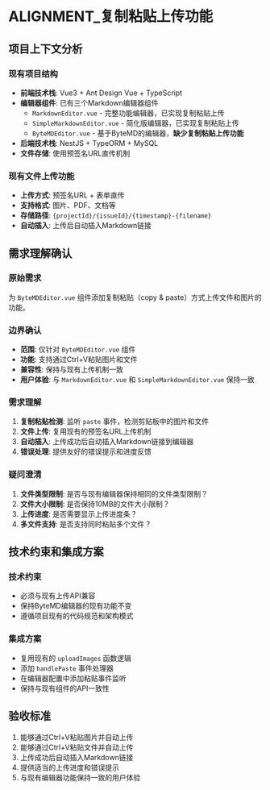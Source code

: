 # ALIGNMENT_复制粘贴上传功能

## 项目上下文分析

### 现有项目结构
- **前端技术栈**: Vue3 + Ant Design Vue + TypeScript
- **编辑器组件**: 已有三个Markdown编辑器组件
  - `MarkdownEditor.vue` - 完整功能编辑器，已实现复制粘贴上传
  - `SimpleMarkdownEditor.vue` - 简化版编辑器，已实现复制粘贴上传  
  - `ByteMDEditor.vue` - 基于ByteMD的编辑器，**缺少复制粘贴上传功能**
- **后端技术栈**: NestJS + TypeORM + MySQL
- **文件存储**: 使用预签名URL直传机制

### 现有文件上传功能
- **上传方式**: 预签名URL + 表单直传
- **支持格式**: 图片、PDF、文档等
- **存储路径**: `{projectId}/{issueId}/{timestamp}-{filename}`
- **自动插入**: 上传后自动插入Markdown链接

## 需求理解确认

### 原始需求
为 `ByteMDEditor.vue` 组件添加复制粘贴（copy & paste）方式上传文件和图片的功能。

### 边界确认
- **范围**: 仅针对 `ByteMDEditor.vue` 组件
- **功能**: 支持通过Ctrl+V粘贴图片和文件
- **兼容性**: 保持与现有上传机制一致
- **用户体验**: 与 `MarkdownEditor.vue` 和 `SimpleMarkdownEditor.vue` 保持一致

### 需求理解
1. **复制粘贴检测**: 监听 `paste` 事件，检测剪贴板中的图片和文件
2. **文件上传**: 复用现有的预签名URL上传机制
3. **自动插入**: 上传成功后自动插入Markdown链接到编辑器
4. **错误处理**: 提供友好的错误提示和进度反馈

### 疑问澄清
1. **文件类型限制**: 是否与现有编辑器保持相同的文件类型限制？
2. **文件大小限制**: 是否保持10MB的文件大小限制？
3. **上传进度**: 是否需要显示上传进度条？
4. **多文件支持**: 是否支持同时粘贴多个文件？

## 技术约束和集成方案

### 技术约束
- 必须与现有上传API兼容
- 保持ByteMD编辑器的现有功能不变
- 遵循项目现有的代码规范和架构模式

### 集成方案
- 复用现有的 `uploadImages` 函数逻辑
- 添加 `handlePaste` 事件处理器
- 在编辑器配置中添加粘贴事件监听
- 保持与现有组件的API一致性

## 验收标准
1. 能够通过Ctrl+V粘贴图片并自动上传
2. 能够通过Ctrl+V粘贴文件并自动上传
3. 上传成功后自动插入Markdown链接
4. 提供适当的上传进度和错误提示
5. 与现有编辑器功能保持一致的用户体验
